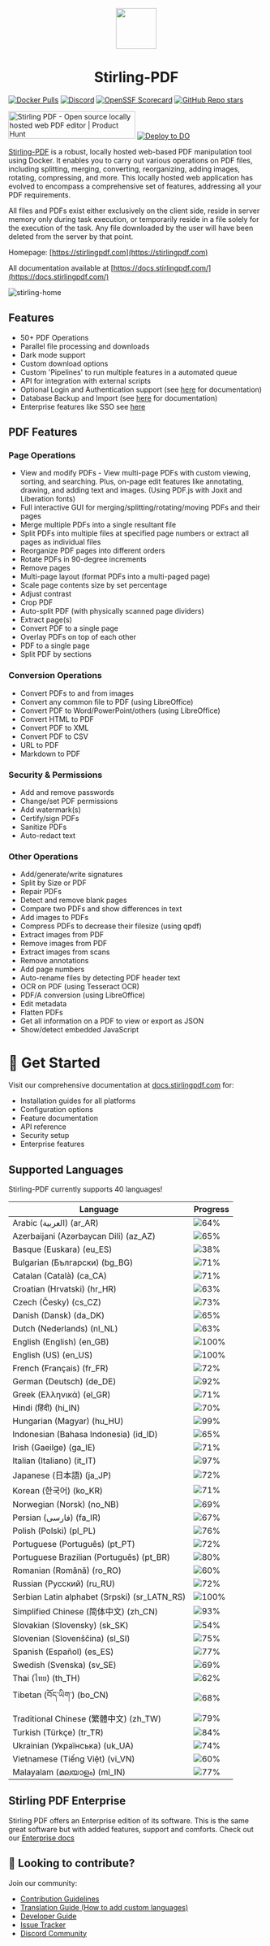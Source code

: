 <p align="center"><img src="https://raw.githubusercontent.com/Stirling-Tools/Stirling-PDF/main/docs/stirling.png" width="80"></p>
<h1 align="center">Stirling-PDF</h1>

[![Docker Pulls](https://img.shields.io/docker/pulls/frooodle/s-pdf)](https://hub.docker.com/r/frooodle/s-pdf)
[![Discord](https://img.shields.io/discord/1068636748814483718?label=Discord)](https://discord.gg/HYmhKj45pU)
[![OpenSSF Scorecard](https://api.scorecard.dev/projects/github.com/Stirling-Tools/Stirling-PDF/badge)](https://scorecard.dev/viewer/?uri=github.com/Stirling-Tools/Stirling-PDF)
[![GitHub Repo stars](https://img.shields.io/github/stars/stirling-tools/stirling-pdf?style=social)](https://github.com/Stirling-Tools/stirling-pdf)

<a href="https://www.producthunt.com/posts/stirling-pdf?embed=true&utm_source=badge-featured&utm_medium=badge&utm_souce=badge-stirling&#0045;pdf" target="_blank"><img src="https://api.producthunt.com/widgets/embed-image/v1/featured.svg?post_id=641239&theme=light" alt="Stirling&#0032;PDF - Open&#0032;source&#0032;locally&#0032;hosted&#0032;web&#0032;PDF&#0032;editor | Product Hunt" style="width: 250px; height: 54px;" width="250" height="54" /></a>
[![Deploy to DO](https://www.deploytodo.com/do-btn-blue.svg)](https://cloud.digitalocean.com/apps/new?repo=https://github.com/Stirling-Tools/Stirling-PDF/tree/digitalOcean&refcode=c3210994b1af)

[Stirling-PDF](https://www.stirlingpdf.com) is a robust, locally hosted web-based PDF manipulation tool using Docker. It enables you to carry out various operations on PDF files, including splitting, merging, converting, reorganizing, adding images, rotating, compressing, and more. This locally hosted web application has evolved to encompass a comprehensive set of features, addressing all your PDF requirements.

All files and PDFs exist either exclusively on the client side, reside in server memory only during task execution, or temporarily reside in a file solely for the execution of the task. Any file downloaded by the user will have been deleted from the server by that point.

Homepage: [https://stirlingpdf.com](https://stirlingpdf.com)

All documentation available at [https://docs.stirlingpdf.com/](https://docs.stirlingpdf.com/)

![stirling-home](images/stirling-home.jpg)

## Features

- 50+ PDF Operations
- Parallel file processing and downloads
- Dark mode support
- Custom download options
- Custom 'Pipelines' to run multiple features in a automated queue
- API for integration with external scripts
- Optional Login and Authentication support (see [here](https://docs.stirlingpdf.com/Advanced%20Configuration/System%20and%20Security) for documentation)
- Database Backup and Import (see [here](https://docs.stirlingpdf.com/Advanced%20Configuration/DATABASE) for documentation)
- Enterprise features like SSO see [here](https://docs.stirlingpdf.com/Enterprise%20Edition)

## PDF Features

### Page Operations

- View and modify PDFs - View multi-page PDFs with custom viewing, sorting, and searching. Plus, on-page edit features like annotating, drawing, and adding text and images. (Using PDF.js with Joxit and Liberation fonts)
- Full interactive GUI for merging/splitting/rotating/moving PDFs and their pages
- Merge multiple PDFs into a single resultant file
- Split PDFs into multiple files at specified page numbers or extract all pages as individual files
- Reorganize PDF pages into different orders
- Rotate PDFs in 90-degree increments
- Remove pages
- Multi-page layout (format PDFs into a multi-paged page)
- Scale page contents size by set percentage
- Adjust contrast
- Crop PDF
- Auto-split PDF (with physically scanned page dividers)
- Extract page(s)
- Convert PDF to a single page
- Overlay PDFs on top of each other
- PDF to a single page
- Split PDF by sections

### Conversion Operations

- Convert PDFs to and from images
- Convert any common file to PDF (using LibreOffice)
- Convert PDF to Word/PowerPoint/others (using LibreOffice)
- Convert HTML to PDF
- Convert PDF to XML
- Convert PDF to CSV
- URL to PDF
- Markdown to PDF

### Security & Permissions

- Add and remove passwords
- Change/set PDF permissions
- Add watermark(s)
- Certify/sign PDFs
- Sanitize PDFs
- Auto-redact text

### Other Operations

- Add/generate/write signatures
- Split by Size or PDF
- Repair PDFs
- Detect and remove blank pages
- Compare two PDFs and show differences in text
- Add images to PDFs
- Compress PDFs to decrease their filesize (using qpdf)
- Extract images from PDF
- Remove images from PDF
- Extract images from scans
- Remove annotations
- Add page numbers
- Auto-rename files by detecting PDF header text
- OCR on PDF (using Tesseract OCR)
- PDF/A conversion (using LibreOffice)
- Edit metadata
- Flatten PDFs
- Get all information on a PDF to view or export as JSON
- Show/detect embedded JavaScript




# 📖 Get Started

Visit our comprehensive documentation at [docs.stirlingpdf.com](https://docs.stirlingpdf.com) for:

- Installation guides for all platforms
- Configuration options
- Feature documentation
- API reference
- Security setup
- Enterprise features


## Supported Languages

Stirling-PDF currently supports 40 languages!

| Language                                     | Progress                               |
| -------------------------------------------- | -------------------------------------- |
| Arabic (العربية) (ar_AR)                        | ![64%](https://geps.dev/progress/64)   |
| Azerbaijani (Azərbaycan Dili) (az_AZ)        | ![65%](https://geps.dev/progress/65)   |
| Basque (Euskara) (eu_ES)                     | ![38%](https://geps.dev/progress/38)   |
| Bulgarian (Български) (bg_BG)                | ![71%](https://geps.dev/progress/71)   |
| Catalan (Català) (ca_CA)                     | ![71%](https://geps.dev/progress/71)   |
| Croatian (Hrvatski) (hr_HR)                  | ![63%](https://geps.dev/progress/63)   |
| Czech (Česky) (cs_CZ)                        | ![73%](https://geps.dev/progress/73)   |
| Danish (Dansk) (da_DK)                       | ![65%](https://geps.dev/progress/65)   |
| Dutch (Nederlands) (nl_NL)                   | ![63%](https://geps.dev/progress/63)   |
| English (English) (en_GB)                    | ![100%](https://geps.dev/progress/100) |
| English (US) (en_US)                         | ![100%](https://geps.dev/progress/100) |
| French (Français) (fr_FR)                    | ![72%](https://geps.dev/progress/72)   |
| German (Deutsch) (de_DE)                     | ![92%](https://geps.dev/progress/92)   |
| Greek (Ελληνικά) (el_GR)                     | ![71%](https://geps.dev/progress/71)   |
| Hindi (हिंदी) (hi_IN)                          | ![70%](https://geps.dev/progress/70)   |
| Hungarian (Magyar) (hu_HU)                   | ![99%](https://geps.dev/progress/99)   |
| Indonesian (Bahasa Indonesia) (id_ID)        | ![65%](https://geps.dev/progress/65)   |
| Irish (Gaeilge) (ga_IE)                      | ![71%](https://geps.dev/progress/71)   |
| Italian (Italiano) (it_IT)                   | ![97%](https://geps.dev/progress/97)   |
| Japanese (日本語) (ja_JP)                    | ![72%](https://geps.dev/progress/72)   |
| Korean (한국어) (ko_KR)                      | ![71%](https://geps.dev/progress/71)   |
| Norwegian (Norsk) (no_NB)                    | ![69%](https://geps.dev/progress/69)   |
| Persian (فارسی) (fa_IR)                      | ![67%](https://geps.dev/progress/67)   |
| Polish (Polski) (pl_PL)                      | ![76%](https://geps.dev/progress/76)   |
| Portuguese (Português) (pt_PT)               | ![72%](https://geps.dev/progress/72)   |
| Portuguese Brazilian (Português) (pt_BR)     | ![80%](https://geps.dev/progress/80)   |
| Romanian (Română) (ro_RO)                    | ![60%](https://geps.dev/progress/60)   |
| Russian (Русский) (ru_RU)                    | ![72%](https://geps.dev/progress/72)   |
| Serbian Latin alphabet (Srpski) (sr_LATN_RS) | ![100%](https://geps.dev/progress/100)   |
| Simplified Chinese (简体中文) (zh_CN)         | ![93%](https://geps.dev/progress/93)   |
| Slovakian (Slovensky) (sk_SK)                | ![54%](https://geps.dev/progress/54)   |
| Slovenian (Slovenščina) (sl_SI)              | ![75%](https://geps.dev/progress/75)   |
| Spanish (Español) (es_ES)                    | ![77%](https://geps.dev/progress/77)   |
| Swedish (Svenska) (sv_SE)                    | ![69%](https://geps.dev/progress/69)   |
| Thai (ไทย) (th_TH)                           | ![62%](https://geps.dev/progress/62)   |
| Tibetan (བོད་ཡིག་) (bo_CN)                     | ![68%](https://geps.dev/progress/68) |
| Traditional Chinese (繁體中文) (zh_TW)        | ![79%](https://geps.dev/progress/79)   |
| Turkish (Türkçe) (tr_TR)                     | ![84%](https://geps.dev/progress/84)   |
| Ukrainian (Українська) (uk_UA)               | ![74%](https://geps.dev/progress/74)   |
| Vietnamese (Tiếng Việt) (vi_VN)              | ![60%](https://geps.dev/progress/60)   |
| Malayalam (മലയാളം) (ml_IN)              | ![77%](https://geps.dev/progress/77)   |

## Stirling PDF Enterprise

Stirling PDF offers an Enterprise edition of its software. This is the same great software but with added features, support and comforts.
Check out our [Enterprise docs](https://docs.stirlingpdf.com/Pro)


## 🤝 Looking to contribute?

Join our community:
- [Contribution Guidelines](CONTRIBUTING.md)
- [Translation Guide (How to add custom languages)](devGuide/HowToAddNewLanguage.md)
- [Developer Guide](devGuide/DeveloperGuide.md)
- [Issue Tracker](https://github.com/Stirling-Tools/Stirling-PDF/issues)
- [Discord Community](https://discord.gg/HYmhKj45pU)
